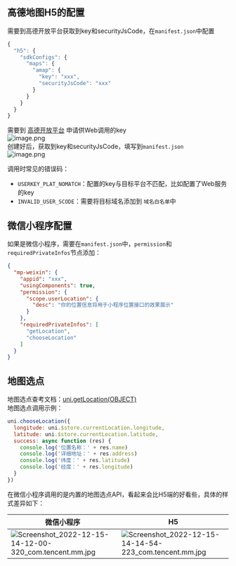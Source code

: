<a name="MRjof"></a>
## 高德地图H5的配置
需要到高德开放平台获取到key和securityJsCode，在`manifest.json`中配置
```javascript
{
  "h5": {
    "sdkConfigs": {
      "maps": {
        "amap": {
          "key": "xxx",
          "securityJsCode": "xxx"
        }
      }
    }
  }
}
```
需要到 [高德开放平台](https://console.amap.com/dev/key/app) 申请供Web调用的key<br />![image.png](https://cdn.nlark.com/yuque/0/2022/png/2213540/1671084441884-bcdb4da5-654a-421e-b582-bfe7650c5da8.png#averageHue=%23fbfbfb&clientId=u91c8dfc8-5614-4&from=paste&height=570&id=bctXt&originHeight=570&originWidth=737&originalType=binary&ratio=1&rotation=0&showTitle=false&size=41432&status=done&style=none&taskId=u58415b8d-1e91-48f3-b5e3-371df517c1f&title=&width=737)<br />创建好后，获取到key和securityJsCode，填写到`manifest.json`<br />![image.png](https://cdn.nlark.com/yuque/0/2022/png/2213540/1671084525274-1d365eb4-8c6d-471e-8f8d-fceb0921d727.png#averageHue=%23d7e6e5&clientId=u91c8dfc8-5614-4&from=paste&height=360&id=S3zPb&originHeight=360&originWidth=1679&originalType=binary&ratio=1&rotation=0&showTitle=false&size=30562&status=done&style=none&taskId=ue27e8e2e-8b82-4534-b79a-eb271de3a97&title=&width=1679)

调用时常见的错误码：

- `USERKEY_PLAT_NOMATCH`：配置的key与目标平台不匹配，比如配置了Web服务的key
- `INVALID_USER_SCODE`：需要将目标域名添加到 `域名白名单`中

<a name="cvZVW"></a>
## 微信小程序配置
如果是微信小程序，需要在`manifest.json`中，`permission`和`requiredPrivateInfos`节点添加：
```json
{
  "mp-weixin": {
    "appid": "xxx",
    "usingComponents": true,
    "permission": {
      "scope.userLocation": {
        "desc": "你的位置信息将用于小程序位置接口的效果展示"
      }
    },
    "requiredPrivateInfos": [
      "getLocation",
      "chooseLocation"
    ]
  }
}
```

<a name="L2Rba"></a>
## 地图选点
地图选点查考文档：[uni.getLocation(OBJECT)](https://uniapp.dcloud.net.cn/api/location/location.html#chooselocation)<br />地图选点调用示例：
```javascript
uni.chooseLocation({
  longitude: uni.$store.currentLocation.longitude,
  latitude: uni.$store.currentLocation.latitude,
  success: async function (res) {
    console.log('位置名称：' + res.name)
    console.log('详细地址：' + res.address)
    console.log('纬度：' + res.latitude)
    console.log('经度：' + res.longitude)
  }
})
```

在微信小程序调用的是内置的地图选点API，看起来会比H5端的好看些，具体的样式差异如下：

| 微信小程序 | H5 |
| --- | --- |
| ![Screenshot_2022-12-15-14-12-00-320_com.tencent.mm.jpg](https://cdn.nlark.com/yuque/0/2022/jpeg/2213540/1671084802484-6cffe499-fe49-4d6c-be29-64826dca0fc2.jpeg#averageHue=%23ebe8e4&clientId=u91c8dfc8-5614-4&from=drop&height=829&id=Lpyab&originHeight=2400&originWidth=1080&originalType=binary&ratio=1&rotation=0&showTitle=false&size=822182&status=done&style=none&taskId=ue16dbb20-5cb9-4d96-ac2a-d8ec866acd1&title=&width=373) | ![Screenshot_2022-12-15-14-14-54-223_com.tencent.mm.jpg](https://cdn.nlark.com/yuque/0/2022/jpeg/2213540/1671084924139-f3cd496d-f559-43e0-99e2-e0b9509acbd8.jpeg#averageHue=%23f2f0f0&clientId=u91c8dfc8-5614-4&from=drop&id=u8021cb06&originHeight=2400&originWidth=1080&originalType=binary&ratio=1&rotation=0&showTitle=false&size=614957&status=done&style=none&taskId=u4265d2fc-d2cf-41c7-b020-0447f1d89e3&title=) |





